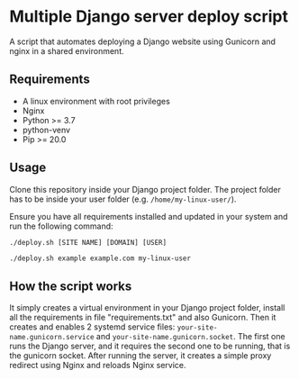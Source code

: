 # Multiple Django server deploy script

A script that automates deploying a Django website using Gunicorn and nginx in a shared environment.

## Requirements

- A linux environment with root privileges
- Nginx
- Python >= 3.7
- python-venv
- Pip >= 20.0

## Usage

Clone this repository inside your Django project folder. The project folder has to be inside your user folder (e.g. `/home/my-linux-user/`).

Ensure you have all requirements installed and updated in your system and run the following command:

```
./deploy.sh [SITE NAME] [DOMAIN] [USER]
```

```sh
./deploy.sh example example.com my-linux-user
```

## How the script works

It simply creates a virtual environment in your Django project folder, install all the requirements in file "requirements.txt" and also Gunicorn. Then it creates and enables 2 systemd service files: `your-site-name.gunicorn.service` and `your-site-name.gunicorn.socket`. The first one runs the Django server, and it requires the second one to be running, that is the gunicorn socket. After running the server, it creates a simple proxy redirect using Nginx and reloads Nginx service.
